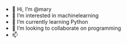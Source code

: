 - 👋 Hi, I’m @mary
- 👀 I’m interested in machinelearning
- 🌱 I’m currently learning Python
- 💞️ I’m looking to collaborate on programming
- 📫 

<!---
madarvishian/madarvishian is a ✨ special ✨ repository because its `README.md` (this file) appears on your GitHub profile.
You can click the Preview link to take a look at your changes.
--->
